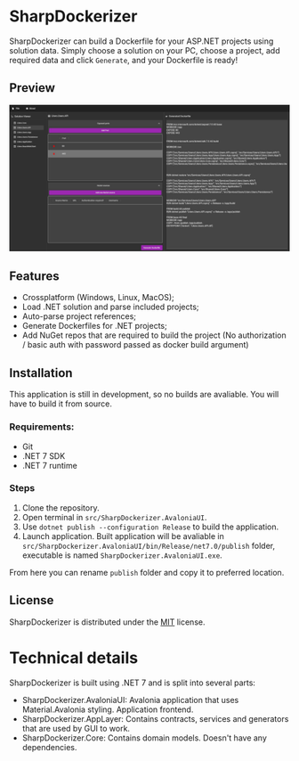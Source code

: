 # SharpDockerizer

SharpDockerizer can build a Dockerfile for your ASP.NET projects using solution data. Simply choose a solution on your PC, choose a project, add required data and click `Generate`, and your Dockerfile is ready!

## Preview
![SharpDockerizer Main UI Screenshot](https://github.com/DmitryGolubenkov/SharpDockerizer/blob/master/img/main-ui.jpg)

## Features
- Crossplatform (Windows, Linux, MacOS);
- Load .NET solution and parse included projects;
- Auto-parse project references;
- Generate Dockerfiles for .NET projects;
- Add NuGet repos that are required to build the project (No authorization / basic auth with password passed as docker build argument)

## Installation
This application is still in development, so no builds are avaliable. You will have to build it from source.

### Requirements:
- Git
- .NET 7 SDK
- .NET 7 runtime
### Steps
1. Clone the repository.
2. Open terminal in `src/SharpDockerizer.AvaloniaUI`.
3. Use `dotnet publish --configuration Release` to build the application.
4. Launch application. Built application will be avaliable in `src/SharpDockerizer.AvaloniaUI/bin/Release/net7.0/publish` folder, executable is named `SharpDockerizer.AvaloniaUI.exe`.

From here you can rename `publish` folder and copy it to preferred location.

### 
## License
SharpDockerizer is distributed under the [MIT](https://github.com/DmitryGolubenkov/SharpDockerizer/blob/master/LICENSE.txt) license.

# Technical details
SharpDockerizer is built using .NET 7 and is split into several parts:

- SharpDockerizer.AvaloniaUI: Avalonia application that uses Material.Avalonia styling. Application frontend.
- SharpDockerizer.AppLayer: Contains contracts, services and generators that are used by GUI to work.
- SharpDockerizer.Core: Contains domain models. Doesn't have any dependencies.

